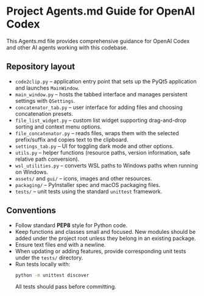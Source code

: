 # Project Agents.md Guide for OpenAI Codex

This Agents.md file provides comprehensive guidance for OpenAI Codex and other AI agents working with this codebase.

## Repository layout
- `code2clip.py` – application entry point that sets up the PyQt5 application and launches `MainWindow`.
- `main_window.py` – hosts the tabbed interface and manages persistent settings with `QSettings`.
- `concatenator_tab.py` – user interface for adding files and choosing concatenation presets.
- `file_list_widget.py` – custom list widget supporting drag-and-drop sorting and context menu options.
- `file_concatenator.py` – reads files, wraps them with the selected prefix/suffix and copies text to the clipboard.
- `settings_tab.py` – UI for toggling dark mode and other options.
- `utils.py` – helper functions (resource paths, version information, safe relative path conversion).
- `wsl_utilities.py` – converts WSL paths to Windows paths when running on Windows.
- `assets/` and `gui/` – icons, images and other resources.
- `packaging/` – PyInstaller spec and macOS packaging files.
- `tests/` – unit tests using the standard `unittest` framework.

## Conventions
- Follow standard **PEP8** style for Python code.
- Keep functions and classes small and focused. New modules should be added under the project root unless they belong in an existing package.
- Ensure text files end with a newline.
- When updating or adding features, provide corresponding unit tests under the `tests/` directory.
- Run tests locally with:
  ```bash
  python -m unittest discover
  ```
  All tests should pass before committing.

